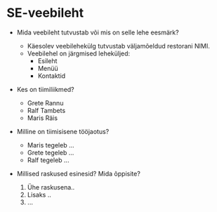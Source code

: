 # SE-veebileht

* Mida veebileht tutvustab või mis on selle lehe eesmärk?
    - Käesolev veebilehekülg tutvustab väljamõeldud restorani NIMI.
    - Veebilehel on järgmised leheküljed:
        - Esileht
        - Menüü
        - Kontaktid
        
* Kes on tiimiliikmed?
    - Grete Rannu
    - Ralf Tambets
    - Maris Räis
    
* Milline on tiimisisene tööjaotus?
    - Maris tegeleb ...
    - Grete tegeleb ...
    - Ralf tegeleb ...
    
* Millised raskused esinesid? Mida õppisite?
    1. Ühe raskusena..
    2. Lisaks ..
    3. ...